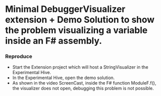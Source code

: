 # Minimal DebuggerVisualizer extension + Demo Solution to show the problem visualizing a variable inside an F# assembly.

### Reproduce

- Start the Extension project which will host a StringVisualizer in the Experimental Hive.
- In the Experimental Hive, open the demo solution.
- As shown in the video ScreenCast, inside the F# function ModuleF.f(), the visualizer does not open, debugging this problem is not possible.

